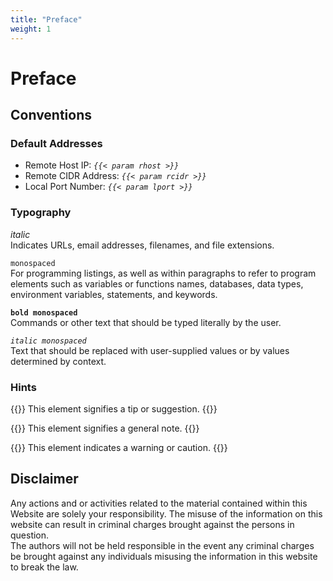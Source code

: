 ```yaml
---
title: "Preface"
weight: 1
---
```

# Preface
## Conventions

### Default Addresses

- Remote Host IP: _`{{< param rhost >}}`_
- Remote CIDR Address: _`{{< param rcidr >}}`_
- Local Port Number: _`{{< param lport >}}`_

### Typography

_italic_  
Indicates URLs, email addresses, filenames, and file extensions.

`monospaced`  
For programming listings, as well as within paragraphs to refer to program elements such as variables or functions names, databases, data types, environment variables, statements, and keywords.

__`bold monospaced`__  
Commands or other text that should be typed literally by the user.

_`italic monospaced`_  
Text that should be replaced with user-supplied values or by values determined by context.

### Hints

{{<hint info>}}
This element signifies a tip or suggestion.
{{</hint>}}

{{<hint warning>}}
This element signifies a general note.
{{</hint>}}

{{<hint danger>}}
This element indicates a warning or caution.
{{</hint>}}

## Disclaimer

Any actions and or activities related to the material contained within this Website are solely your responsibility. The misuse of the information on this website can result in criminal charges brought against the persons in question.  
The authors will not be held responsible in the event any criminal charges be brought against any individuals misusing the information in this website to break the law.
